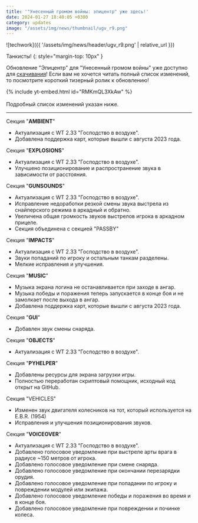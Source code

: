 ```yaml
---
title: '"Унесенный громом войны: эпицентр" уже здесь!' 
date: 2024-01-27 18:40:05 +0300
category: updates
image: "/assets/img/news/thumbnail/ugv_r9.png"
---
```

<p style="display: none">Масштабное обновление мода со звуками из War Thunder вышло в релиз!</p>

![techwork]({{ '/assets/img/news/header/ugv_r9.png' | relative_url }})

Танкисты!
{: style="margin-top: 10px" }

Обновление "Эпицентр" для "Унесенный громом войны" уже доступно для [скачивания](https://disk.yandex.ru/d/wQY39LR5hIhatA?w=1)! Если вам не хочется читать полный список изменений, то посмотрите короткий тизерный ролик к обновлению! 

{% include yt-embed.html id="RMKmQL3XkAw" %}  
<br>
Подробный список изменений указан ниже.

---

Секция "**AMBIENT**"
- Актуализация с WT 2.33 "Господство в воздухе".
- Добавлена поддержка карт, которые вышли с августа 2023 года.

Секция "**EXPLOSIONS**"
- Актуализация с WT 2.33 "Господство в воздухе".
- Улучшено позиционирование и распространение звука в зависимости от расстояния.

Секция "**GUNSOUNDS**"
- Актуализация с WT 2.33 "Господство в воздухе".
- Исправление недоработки резкой смены звука выстрела из снайперского режима в аркадный и обратно.
- Увеличена общая громкость звуков выстрелов игрока в аркадном прицеле.
- Секция объединена с секцией "PASSBY"

Секция "**IMPACTS**"
- Актуализация с WT 2.33 "Господство в воздухе".
- Звуки попаданий по игроку и остальным танкам разделены.
- Мелкие исправления и улучшения.

Секция "**MUSIC**"
- Музыка экрана логина не останавливается при заходе в ангар.
- Музыка победы и поражения теперь запускается в конце боя и не замолкает после выхода в ангар.
- Добавлена поддержка карт, которые вышли с августа 2023 года.

Секция "**GUI**"   
- Добавлен звук смены снаряда.

Секция "**OBJECTS**"
- Актуализация с WT 2.33 "Господство в воздухе".

Секция "**PYHELPER**"
- Добавлены ресурсы для экрана загрузки игры.
- Полностью переработан скриптовый помощник, исходный код открыт на GitHub.

Секция "VEHICLES"
- Изменен звук двигателя колесников на тот, который используется на E.B.R. (1954)
- Исправления и улучшения позиционирования звуков.

Секция "**VOICEOVER**"
- Актуализация с WT 2.33 "Господство в воздухе".
- Добавлено голосовое уведомление при выстреле арты врага в радиусе ~150 метров от игрока.
- Добавлено голосовое уведомление при смене снаряда.
- Добавлено голосовое уведомление при окончании перезарядки орудия.
- Добавлено голосовое уведомление при попадании по игроку и повреждении модулей или экипажа.
- Добавлено голосовое уведомление победы и поражения во время и в конце боя.
- Добавлено голосовое уведомление при повреждении и починке колеса.